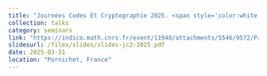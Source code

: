 ```yaml
---
title: "Journées Codes Et Cryptographie 2025. <span style='color:white'> *On the validity of differential distinguishers: extensions of the quasidifferential framework* </span>"
collection: talks
category: seminars
link: "https://indico.math.cnrs.fr/event/11948/attachments/5546/9572/ProgrammeJC2_Full.pdf"
slidesurl: /files/slides/slides-jc2-2025.pdf
date: 2025-03-31
location: "Pornichet, France"
---
```

